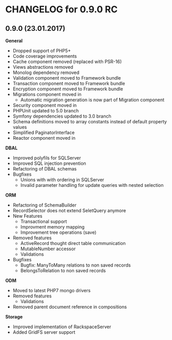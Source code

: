 CHANGELOG for 0.9.0 RC
======================

0.9.0 (23.01.2017)
-----
**General**
  * Dropped support of PHP5+
  * Code coverage improvements
  * Cache component removed (replaced with PSR-16)
  * Views abstractions removed
  * Monolog dependency removed
  * Validation component moved to Framework bundle
  * Transaction component moved to Framework bundle
  * Encryption component moved to Framework bundle
  * Migrations component moved in
    * Automatic migration generation is now part of Migration component
  * Security component moved in
  * PHPUnit updated to 5.0 branch
  * Symfony dependencies updated to 3.0 branch
  * Schema definitions moved to array constants instead of default property values
  * Simplified PaginatorInterface
  * Reactor component moved in

**DBAL** 
  * Improved polyfils for SQLServer
  * Improved SQL injection prevention
  * Refactoring of DBAL schemas
  * Bugfixes
    * Unions with with ordering in SQLServer
    * Invalid parameter handling for update queries with nested selection

**ORM**
  * Refactoring of SchemaBuilder
  * RecordSelector does not extend SeletQuery anymore
  * New Features
    * Transactional support
    * Improvment memory mapping
    * Improvement tree operations (save)
  * Removed features
    * ActiveRecord thought direct table communication
    * MutableNumber accessor
    * Validations
  * Bugfixes
    * Bugfix: ManyToMany relations to non saved records
    * BelongsToRelation to non saved records
    
 **ODM**
   * Moved to latest PHP7 mongo drivers
   * Removed features
     * Validations
   * Removed parent document reference in compositions
   
**Storage**
   * Improved implementation of RackspaceServer
   * Added GridFS server support
   
   
